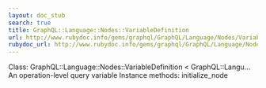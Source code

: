 ```yaml
---
layout: doc_stub
search: true
title: GraphQL::Language::Nodes::VariableDefinition
url: http://www.rubydoc.info/gems/graphql/GraphQL/Language/Nodes/VariableDefinition
rubydoc_url: http://www.rubydoc.info/gems/graphql/GraphQL/Language/Nodes/VariableDefinition
---
```


Class: GraphQL::Language::Nodes::VariableDefinition < GraphQL::Langu...
An operation-level query variable 
Instance methods:
initialize_node


